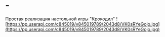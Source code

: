 # -
Простая реализация настольной игры "Крокодил"
![https://pp.userapi.com/c845019/v845019789/2043d8/VK0sRYeGojo.jpg](https://pp.userapi.com/c845019/v845019789/2043d8/VK0sRYeGojo.jpg)
